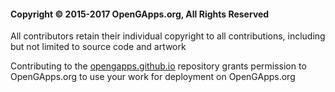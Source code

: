 #### Copyright © 2015-2017 OpenGApps.org, All Rights Reserved
All contributors retain their individual copyright to all contributions, including but not limited to source code and artwork

Contributing to the [opengapps.github.io](https://github.com/opengapps/opengapps.github.io) repository grants permission to OpenGApps.org to use your work for deployment on OpenGApps.org
